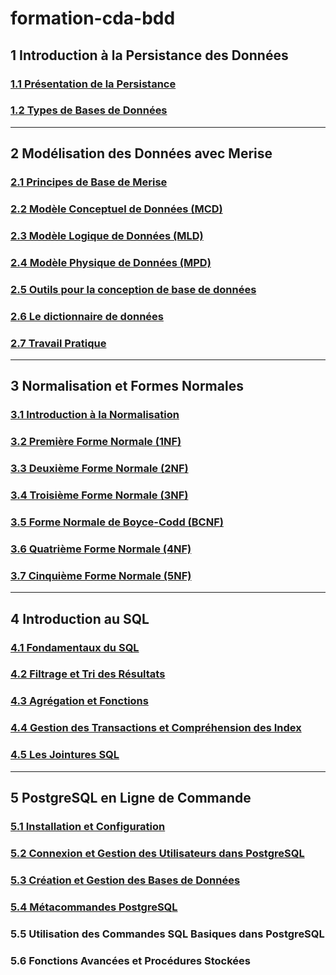 # formation-cda-bdd

## 1 Introduction à la Persistance des Données
### [1.1 Présentation de la Persistance](./module-1-introduction-persistance-donnees/1.1-introduction-persistance-des-donnees.md)
### [1.2 Types de Bases de Données](./module-1-introduction-persistance-donnees/1.2-types-base-de-donnees.md)

---

## 2 Modélisation des Données avec Merise
### [2.1 Principes de Base de Merise](./module-2-merise/2.1-introduction-merise.md)
### [2.2 Modèle Conceptuel de Données (MCD)](./module-2-merise/2.2-mcd.md)
### [2.3 Modèle Logique de Données (MLD)](./module-2-merise/2.3-mld.md)
### [2.4 Modèle Physique de Données (MPD)](./module-2-merise/2.4-mpd.md)
### [2.5 Outils pour la conception de base de données](./module-2-merise/2.5-outils.md)
### [2.6 Le dictionnaire de données](./module-2-merise/2.6-dictionnaire-de-données.md)
### [2.7 Travail Pratique](./module-2-merise/2.7-travail-pratique.md)

---

## 3 Normalisation et Formes Normales
### [3.1 Introduction à la Normalisation](./module-3-normalisation/3.1-introduction-normalisation.md)
### [3.2 Première Forme Normale (1NF)](./module-3-normalisation/3.2-premiere-forme-normale.md)
### [3.3 Deuxième Forme Normale (2NF)](./module-3-normalisation/3.3-deuxieme-forme-normale.md)
### [3.4 Troisième Forme Normale (3NF)](./module-3-normalisation/3.4-troisieme-forme-normale.md)
### [3.5 Forme Normale de Boyce-Codd (BCNF)](./module-3-normalisation/3.5-bcnf.md)
### [3.6 Quatrième Forme Normale (4NF)](./module-3-normalisation/3.6-quatrieme-forme-normale.md)
### [3.7 Cinquième Forme Normale (5NF)](./module-3-normalisation/3.7-cinquieme-forme-normale.md)

---

## 4 Introduction au SQL
### [4.1 Fondamentaux du SQL](./module-4-introduction-sql/4.1-fondamentaux-sql.md)
### [4.2 Filtrage et Tri des Résultats](./module-4-introduction-sql/4.2-filtrage-et-tri-sql.md)
### [4.3 Agrégation et Fonctions](./module-4-introduction-sql/4.3-agregation-fonctions-sql.md)
### [4.4 Gestion des Transactions et Compréhension des Index](./module-4-introduction-sql/4.4-transactions-indexes-sql.md)
### [4.5 Les Jointures SQL](./module-4-introduction-sql/4.5-jointures-sql.md)

---

## 5 PostgreSQL en Ligne de Commande
### [5.1 Installation et Configuration](./module-5-postgresql/5.1-installation-postgresql.md)
### [5.2 Connexion et Gestion des Utilisateurs dans PostgreSQL](./module-5-postgresql/5.2-connexion-gestion-utilisateurs-postgresql.md)
### [5.3 Création et Gestion des Bases de Données](./module-5-postgresql/5.3-creation-gestion-bdd-postgresql.md)
### [5.4 Métacommandes PostgreSQL](./module-5-postgresql/5.4-metacommandes-postgresql.md)
### 5.5 Utilisation des Commandes SQL Basiques dans PostgreSQL
### 5.6 Fonctions Avancées et Procédures Stockées

